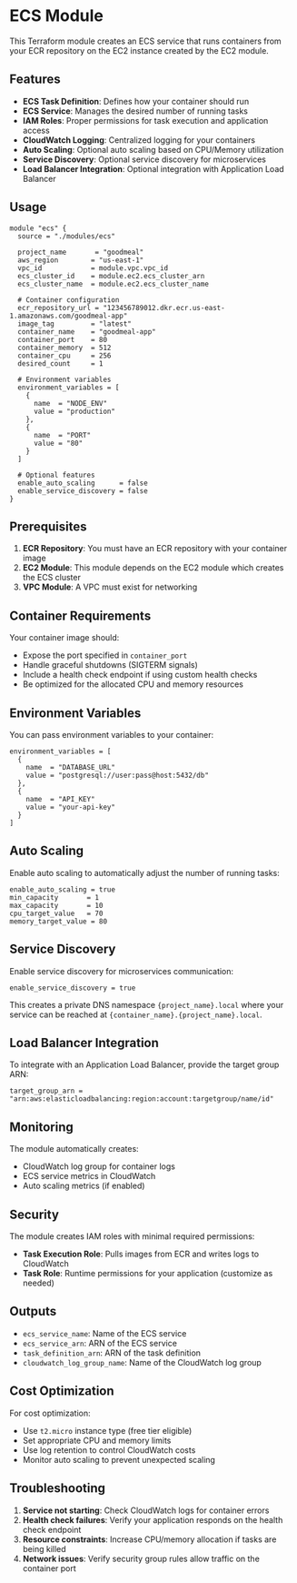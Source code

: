 # ECS Module

This Terraform module creates an ECS service that runs containers from your ECR repository on the EC2 instance created by the EC2 module.

## Features

- **ECS Task Definition**: Defines how your container should run
- **ECS Service**: Manages the desired number of running tasks
- **IAM Roles**: Proper permissions for task execution and application access
- **CloudWatch Logging**: Centralized logging for your containers
- **Auto Scaling**: Optional auto scaling based on CPU/Memory utilization
- **Service Discovery**: Optional service discovery for microservices
- **Load Balancer Integration**: Optional integration with Application Load Balancer

## Usage

```hcl
module "ecs" {
  source = "./modules/ecs"
  
  project_name       = "goodmeal"
  aws_region        = "us-east-1"
  vpc_id            = module.vpc.vpc_id
  ecs_cluster_id    = module.ec2.ecs_cluster_arn
  ecs_cluster_name  = module.ec2.ecs_cluster_name
  
  # Container configuration
  ecr_repository_url = "123456789012.dkr.ecr.us-east-1.amazonaws.com/goodmeal-app"
  image_tag         = "latest"
  container_name    = "goodmeal-app"
  container_port    = 80
  container_memory  = 512
  container_cpu     = 256
  desired_count     = 1
  
  # Environment variables
  environment_variables = [
    {
      name  = "NODE_ENV"
      value = "production"
    },
    {
      name  = "PORT"
      value = "80"
    }
  ]
  
  # Optional features
  enable_auto_scaling      = false
  enable_service_discovery = false
}
```

## Prerequisites

1. **ECR Repository**: You must have an ECR repository with your container image
2. **EC2 Module**: This module depends on the EC2 module which creates the ECS cluster
3. **VPC Module**: A VPC must exist for networking

## Container Requirements

Your container image should:
- Expose the port specified in `container_port`
- Handle graceful shutdowns (SIGTERM signals)
- Include a health check endpoint if using custom health checks
- Be optimized for the allocated CPU and memory resources

## Environment Variables

You can pass environment variables to your container:

```hcl
environment_variables = [
  {
    name  = "DATABASE_URL"
    value = "postgresql://user:pass@host:5432/db"
  },
  {
    name  = "API_KEY"
    value = "your-api-key"
  }
]
```

## Auto Scaling

Enable auto scaling to automatically adjust the number of running tasks:

```hcl
enable_auto_scaling = true
min_capacity       = 1
max_capacity       = 10
cpu_target_value   = 70
memory_target_value = 80
```

## Service Discovery

Enable service discovery for microservices communication:

```hcl
enable_service_discovery = true
```

This creates a private DNS namespace `{project_name}.local` where your service can be reached at `{container_name}.{project_name}.local`.

## Load Balancer Integration

To integrate with an Application Load Balancer, provide the target group ARN:

```hcl
target_group_arn = "arn:aws:elasticloadbalancing:region:account:targetgroup/name/id"
```

## Monitoring

The module automatically creates:
- CloudWatch log group for container logs
- ECS service metrics in CloudWatch
- Auto scaling metrics (if enabled)

## Security

The module creates IAM roles with minimal required permissions:
- **Task Execution Role**: Pulls images from ECR and writes logs to CloudWatch
- **Task Role**: Runtime permissions for your application (customize as needed)

## Outputs

- `ecs_service_name`: Name of the ECS service
- `ecs_service_arn`: ARN of the ECS service
- `task_definition_arn`: ARN of the task definition
- `cloudwatch_log_group_name`: Name of the CloudWatch log group

## Cost Optimization

For cost optimization:
- Use `t2.micro` instance type (free tier eligible)
- Set appropriate CPU and memory limits
- Use log retention to control CloudWatch costs
- Monitor auto scaling to prevent unexpected scaling

## Troubleshooting

1. **Service not starting**: Check CloudWatch logs for container errors
2. **Health check failures**: Verify your application responds on the health check endpoint
3. **Resource constraints**: Increase CPU/memory allocation if tasks are being killed
4. **Network issues**: Verify security group rules allow traffic on the container port 